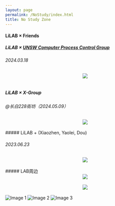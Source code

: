 ```yaml
---
layout: page
permalink: /NoStudy/index.html
title: No Study Zone
---
```


#### LiLAB × Friends

##### LiLAB × [UNSW Computer Process Control Group](https://www.unsw.edu.au/research/computer-process-control-group)

###### 2024.03.18

<div align="center">
<img src="https://usst-lilab.github.io/images/NoStudy/5.jpg">
</div><br>



##### LiLAB × X-Group

###### @长白228街坊（2024.05.09）

<div align="center">
<img src="https://usst-lilab.github.io/images/NoStudy/228.jpg">
</div><br>
##### LiLAB + (Xiaozhen, Yaolei, Dou)

###### 2023.06.23


<div align="center">
<img src="https://usst-lilab.github.io/images/NoStudy/3.jpg">
</div><br>
##### LAB周边

<div align="center">
<img src="https://usst-lilab.github.io/images/NoStudy/4.jpg">
</div><br>
<div align="center">
<img src="https://usst-lilab.github.io/images/NoStudy/bag1.jpg">
</div><br>


<!DOCTYPE html>
<html>
<head>
  <meta charset="UTF-8">
  <title>Image Slider</title>
  <style>
    .slider-container {
      width: 100%;
      height: 100%;
      overflow: hidden;
      position: relative;
    }

    .slider-container img {
      width: auto;
      height: 100%;
      position: absolute;
      top: 0;
      left: 0;
      opacity: 0;
      transition: opacity 0.3s ease-in-out;
    }
    
    .slider-container img.active {
      opacity: 1;
    }
  </style>
</head>
<body>
  <div class="slider-container">
    <img src="https://usst-lilab.github.io/images/NoStudy/4.jpg" alt="Image 1">
    <img src="https://usst-lilab.github.io/images/NoStudy/bag1.jpg" alt="Image 2">
    <img src="https://usst-lilab.github.io/images/NoStudy/bag2.jpg" alt="Image 3">
  </div>

  <script>
    var images = document.querySelectorAll('.slider-container img');
    var currentIndex = 0;

    function showImage(index) {
      if (index < 0) {
        index = images.length - 1;
      } else if (index >= images.length) {
        index = 0;
      }
    
      images.forEach(function(image) {
        image.classList.remove('active');
      });
    
      images[index].classList.add('active');
      currentIndex = index;
    }
    
    document.addEventListener('keydown', function(event) {
      if (event.keyCode === 37) {
        showImage(currentIndex - 1);
      } else if (event.keyCode === 39) {
        showImage(currentIndex + 1);
      }
    });
    
    showImage(currentIndex);
  </script>
</body>
</html>
